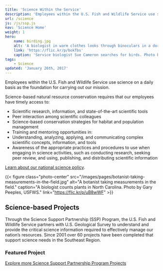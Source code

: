 ```yaml
---
title: 'Science Within the Service'
description: 'Employees within the U.S. Fish and Wildlife Service use science on a daily basis as the foundation for carrying out our mission. Learn how we use science and discover online tools for natural resources conservation.'
url: /science
js: /js/ssp.js
nav: 'Science Home'
weight: 1
hero:
    name: birding.jpg
    alt: 'A biologist in warm clothes looks through binoculars in a dormant field with tall grassy vegetation.'
    link: 'https://flic.kr/p/bokTbs'
    caption: 'Service biologist Sue Cameron searches for birds. Photo by Gary Peeples, USFWS.'
tags:
    - Science
updated: 'January 26th, 2017'
---
```


Employees within the U.S. Fish and Wildlife Service use science on a daily basis as the foundation for carrying out our mission.

Science-based natural resource conservation requires that our employees have timely access to:
  - Scientific research, information, and state-of-the-art scientific tools
  - Peer interaction among scientific colleagues
  - Science-based conservation strategies for habitat and population management
  - Training and mentoring opportunities in:
  - Understanding, analyzing, applying, and communicating complex scientific concepts, information, and tools
  - Awareness of the appropriate practices and procedures to use when engaging in science activities, such as conducting research, seeking peer review, and using, publishing, and distributing scientific information

[Learn about our national science policy](https://www.fws.gov/science/).

{{< figure class="photo-center" src="/images/pages/botanist-taking-measurements-in-the-field.jpg" alt="A botanist taking measurements in the field." caption="A biologist counts plants in North Carolina. Photo by Gary Peeples, USFWS." link="https://flic.kr/p/uB8wWF" >}}

## Science-based Projects

Through the Science Support Partnership (SSP) Program, the U.S. Fish and Wildlife Service partners with U.S. Geological Survey to understand and provide the critical science information required to effectively manage our nation’s resources.  Since 2001 over 60 projects have been completed that support science needs in the Southeast Region.

### Featured Project

<article class="featured-project"></article>

[Explore more Science Support Partnership Program Projects](/science/science-support-partnership-program)
